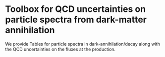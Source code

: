 # Toolbox for QCD uncertainties on particle spectra from dark-matter annihilation

We provide Tables for particle spectra in dark-annihilation/decay along with the QCD uncertainties on the fluxes at the production.
